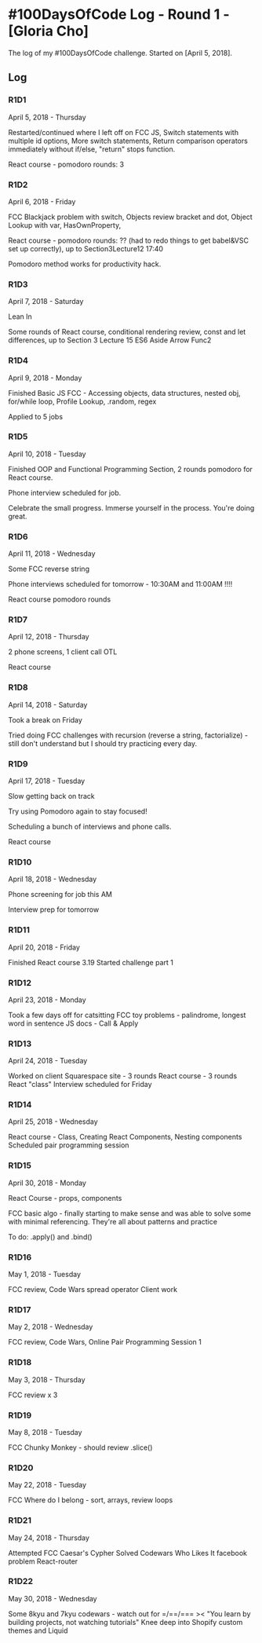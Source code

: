 # #100DaysOfCode Log - Round 1 - [Gloria Cho]

The log of my #100DaysOfCode challenge. Started on [April 5, 2018].

## Log

<!-- ### R1D1
Started a Weather App. Worked on the draft layout of the app, struggled with OpenWeather API http://www.example.com -->

### R1D1

April 5, 2018 - Thursday

Restarted/continued where I left off on FCC JS,
Switch statements with multiple id options,
More switch statements,
Return comparison operators immediately without if/else,
"return" stops function.

React course - pomodoro rounds: 3

### R1D2

April 6, 2018 - Friday

FCC Blackjack problem with switch,
Objects review bracket and dot,
Object Lookup with var, HasOwnProperty,

React course - pomodoro rounds: ?? (had to redo things to get babel&VSC set up correctly), up to Section3Lecture12 17:40

Pomodoro method works for productivity hack. 

### R1D3

April 7, 2018 - Saturday

Lean In

Some rounds of React course, conditional rendering review, const and let differences, up to Section 3 Lecture 15 ES6 Aside Arrow Func2

### R1D4

April 9, 2018 - Monday

Finished Basic JS FCC - Accessing objects, data structures, nested obj, for/while loop, Profile Lookup, .random, regex

Applied to 5 jobs

### R1D5 
April 10, 2018 - Tuesday

Finished OOP and Functional Programming Section, 2 rounds pomodoro for React course. 

Phone interview scheduled for job.

Celebrate the small progress. Immerse yourself in the process. You're doing great.

### R1D6
April 11, 2018 - Wednesday

Some FCC reverse string

Phone interviews scheduled for tomorrow - 10:30AM and 11:00AM !!!!

React course pomodoro rounds

### R1D7
April 12, 2018 - Thursday

2 phone screens, 1 client call OTL

React course

### R1D8
April 14, 2018 - Saturday

Took a break on Friday

Tried doing FCC challenges with recursion (reverse a string, factorialize) - still don't understand but I should try practicing every day.


### R1D9 
April 17, 2018 - Tuesday

Slow getting back on track

Try using Pomodoro again to stay focused!

Scheduling a bunch of interviews and phone calls.

React course

### R1D10
April 18, 2018 - Wednesday

Phone screening for job this AM

Interview prep for tomorrow


### R1D11
April 20, 2018 - Friday

Finished React course 3.19
Started challenge part 1


### R1D12
April 23, 2018 - Monday

Took a few days off for catsitting
FCC toy problems - palindrome, longest word in sentence
JS docs - Call & Apply


### R1D13
April 24, 2018 - Tuesday

Worked on client Squarespace site - 3 rounds
React course - 3 rounds
React "class"
Interview scheduled for Friday

### R1D14
April 25, 2018 - Wednesday

React course - Class, Creating React Components, Nesting components
Scheduled pair programming session

### R1D15
April 30, 2018 - Monday

React Course - props, components

FCC basic algo - finally starting to make sense and was able to solve some with minimal referencing. They're all about patterns and practice

To do: .apply() and .bind()

### R1D16
May 1, 2018 - Tuesday

FCC review, Code Wars
spread operator
Client work

### R1D17
May 2, 2018 - Wednesday

FCC review, Code Wars, Online Pair Programming Session 1 

### R1D18
May 3, 2018 - Thursday

FCC review x 3

### R1D19
May 8, 2018 - Tuesday

FCC Chunky Monkey - should review .slice()

### R1D20
May 22, 2018 - Tuesday

FCC Where do I belong - sort, arrays, review loops

### R1D21
May 24, 2018 - Thursday

Attempted FCC Caesar's Cypher
Solved Codewars Who Likes It facebook problem
React-router 

### R1D22
May 30, 2018 - Wednesday

Some 8kyu and 7kyu codewars - watch out for =/==/=== ><
"You learn by building projects, not watching tutorials"
Knee deep into Shopify custom themes and Liquid